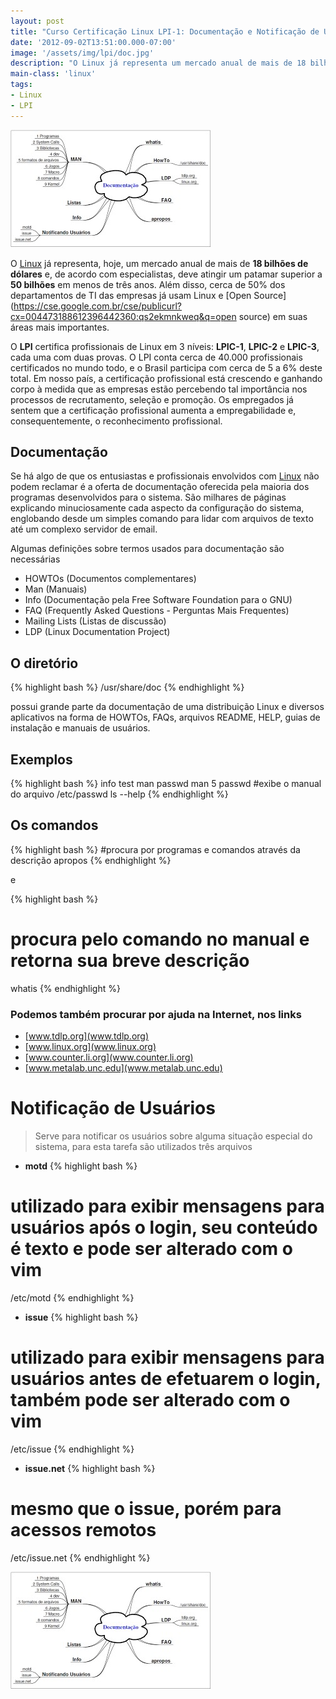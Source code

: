 ```yaml
---
layout: post
title: "Curso Certificação Linux LPI-1: Documentação e Notificação de Usuários"
date: '2012-09-02T13:51:00.000-07:00'
image: '/assets/img/lpi/doc.jpg'
description: "O Linux já representa um mercado anual de mais de 18 bilhões de dólares e, de acordo com especialistas, deve atingir um patamar superior a 50 bilhões."
main-class: 'linux'
tags:
- Linux
- LPI
---
```


![Blog Linux](/assets/img/lpi/doc.jpg "Blog Linux")
 
O [Linux](http://www.terminalroot.com.br/tags#linux) já representa, hoje, um mercado anual de mais de __18 bilhões de dólares__ e, de acordo com especialistas, deve atingir um patamar superior a __50 bilhões__ em menos de três anos. Além disso, cerca de 50% dos departamentos de TI das empresas já usam Linux e [Open Source](https://cse.google.com.br/cse/publicurl?cx=004473188612396442360:qs2ekmnkweq&q=open source) em suas áreas mais importantes.
 
O __LPI__ certifica profissionais de Linux em 3 níveis: __LPIC-1__, __LPIC-2__ e __LPIC-3__, cada uma com duas provas. O LPI conta cerca de 40.000 profissionais certificados no mundo todo, e o Brasil participa com cerca de 5 a 6% deste total. Em nosso país, a certificação profissional está crescendo e ganhando corpo à medida que as empresas estão percebendo tal importância nos processos de recrutamento, seleção e promoção. Os empregados já sentem que a certificação profissional aumenta a empregabilidade e, consequentemente, o reconhecimento profissional.
 
## Documentação

Se há algo de que os entusiastas e profissionais envolvidos com [Linux](https://cse.google.com.br/cse/publicurl?cx=004473188612396442360:qs2ekmnkweq&q=linux) não podem reclamar é a oferta de documentação oferecida pela maioria dos programas desenvolvidos para o sistema. São milhares de páginas explicando minuciosamente cada aspecto da configuração do sistema, englobando desde um simples comando para lidar com arquivos de texto até um complexo servidor de email.
 
Algumas definições sobre termos usados para documentação são necessárias
 
- HOWTOs (Documentos complementares)
- Man (Manuais)
- Info (Documentação pela Free Software Foundation para o GNU)
- FAQ (Frequently Asked Questions - Perguntas Mais Frequentes)
- Mailing Lists (Listas de discussão)
- LDP (Linux Documentation Project)

## O diretório

{% highlight bash %}
/usr/share/doc
{% endhighlight %}

possui grande parte da documentação de uma distribuição Linux e diversos 
aplicativos na forma de HOWTOs, FAQs, arquivos README, HELP, guias de instalação e manuais de usuários.

## Exemplos

{% highlight bash %}
info test
man passwd
man 5 passwd #exibe o manual do arquivo /etc/passwd
ls --help
{% endhighlight %}


## Os comandos

{% highlight bash %}
#procura por programas e comandos através da descrição
apropos
{% endhighlight %}

e

{% highlight bash %}
# procura pelo comando no manual e retorna sua breve descrição
whatis
{% endhighlight %}

### Podemos também procurar por ajuda na Internet, nos links

+ [www.tdlp.org](www.tdlp.org)
+ [www.linux.org](www.linux.org)
+ [www.counter.li.org](www.counter.li.org)
+ [www.metalab.unc.edu](www.metalab.unc.edu)

# Notificação de Usuários

> Serve para notificar os usuários sobre alguma situação especial do sistema, para esta tarefa são utilizados três arquivos

* __motd__
{% highlight bash %}
# utilizado para exibir mensagens para usuários após o login, seu conteúdo é texto e pode ser alterado com o vim
/etc/motd
{% endhighlight %}

* __issue__ 
{% highlight bash %}
# utilizado para exibir mensagens para usuários antes de efetuarem o login, também pode ser alterado com o vim
/etc/issue
{% endhighlight %}

* __issue.net__
{% highlight bash %}
# mesmo que o issue, porém para acessos remotos
/etc/issue.net
{% endhighlight %}

![Linux Blog](/assets/img/lpi/doc.jpg "Linux Blog")
